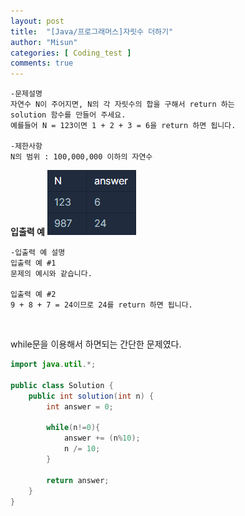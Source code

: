```yaml
---
layout: post
title:  "[Java/프로그래머스]자릿수 더하기"
author: "Misun"
categories: [ Coding_test ]
comments: true
---
```

```
-문제설명
자연수 N이 주어지면, N의 각 자릿수의 합을 구해서 return 하는 
solution 함수를 만들어 주세요.
예를들어 N = 123이면 1 + 2 + 3 = 6을 return 하면 됩니다.

-제한사항
N의 범위 : 100,000,000 이하의 자연수
```
<b>입출력 예</b>
![Image with caption](../img/Coding/29.png "output")
<br />

```
-입출력 예 설명
입출력 예 #1
문제의 예시와 같습니다.

입출력 예 #2
9 + 8 + 7 = 24이므로 24를 return 하면 됩니다.
```
<br />

while문을 이용해서 하면되는 간단한 문제였다.<br />

```java
import java.util.*;

public class Solution {
    public int solution(int n) {
        int answer = 0;

        while(n!=0){
            answer += (n%10);
            n /= 10;
        }

        return answer;
    }
}
```
<br />